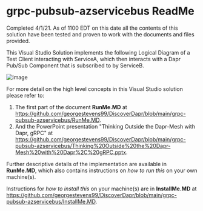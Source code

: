 # grpc-pubsub-azservicebus ReadMe
Completed 4/1/21. As of 1100 EDT on this date all the contents of this solution have been tested and proven to work with the documents and files provided.

This Visual Studio Solution implements the following Logical Diagram of a Test Client interacting with ServiceA, which then interacts with a Dapr Pub/Sub Component that is subscribed to by ServiceB.

![image](https://user-images.githubusercontent.com/6517661/112757297-2e175400-8fb7-11eb-8db3-264ad2d867e7.png)

For more detail on the high level concepts in this Visual Studio solution please refer to:
1. The first part of the document **RunMe.MD** at https://github.com/georgestevens99/DiscoverDapr/blob/main/grpc-pubsub-azservicebus/RunMe.MD.
2. And the PowerPoint presentation "Thinking Outside the Dapr-Mesh with Dapr, gRPC" at https://github.com/georgestevens99/DiscoverDapr/blob/main/grpc-pubsub-azservicebus/Thinking%20Outside%20the%20Dapr-Mesh%20with%20Dapr%2C%20gRPC.pptx. 

Further descriptive details of the implementation are available in **RunMe.MD**, which also contains instructions on *how to run this* on your own machine(s).  

Instructions for *how to install this* on your machine(s) are in **InstallMe.MD** at https://github.com/georgestevens99/DiscoverDapr/blob/main/grpc-pubsub-azservicebus/InstallMe.MD.
